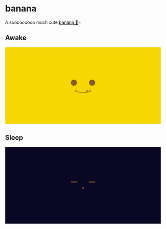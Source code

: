 # banana

A sooooooooo much cute [banana 🍌](https://yanhaixiang.com/banana/)~

## Awake
![](awake.PNG)

## Sleep
![](sleep.PNG)
